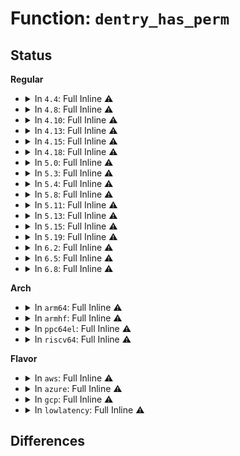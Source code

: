 # Function: <code>dentry_has_perm</code>

## Status
<b>Regular</b>
<ul>
<li>
<details>
<summary>In <code>4.4</code>: Full Inline ⚠️</summary>

**Collision:** Unique Static

**Inline:** Full

**Transformation:** False

**Instances:**

```
In security/selinux/hooks.c (ffffffff81348330)
Location: security/selinux/hooks.c:1657
Inline: True
Inline callers:
  - security/selinux/hooks.c:selinux_inode_readlink
  - security/selinux/hooks.c:selinux_quota_on
  - security/selinux/hooks.c:selinux_inode_getxattr
  - security/selinux/hooks.c:selinux_inode_listxattr
  - security/selinux/hooks.c:selinux_inode_setotherxattr
  - security/selinux/hooks.c:selinux_inode_setattr
  - security/selinux/hooks.c:selinux_inode_setattr
```
</details>
</li>
<li>
<details>
<summary>In <code>4.8</code>: Full Inline ⚠️</summary>

**Collision:** Unique Static

**Inline:** Full

**Transformation:** False

**Instances:**

```
In security/selinux/hooks.c (ffffffff8137da99)
Location: security/selinux/hooks.c:1728
Inline: True
Inline callers:
  - security/selinux/hooks.c:selinux_inode_listxattr
  - security/selinux/hooks.c:selinux_inode_getxattr
  - security/selinux/hooks.c:selinux_inode_setotherxattr
  - security/selinux/hooks.c:selinux_inode_setattr
  - security/selinux/hooks.c:selinux_inode_setattr
  - security/selinux/hooks.c:selinux_inode_readlink
  - security/selinux/hooks.c:selinux_quota_on
```
</details>
</li>
<li>
<details>
<summary>In <code>4.10</code>: Full Inline ⚠️</summary>

**Collision:** Unique Static

**Inline:** Full

**Transformation:** False

**Instances:**

```
In security/selinux/hooks.c (ffffffff81394529)
Location: security/selinux/hooks.c:1736
Inline: True
Inline callers:
  - security/selinux/hooks.c:selinux_inode_listxattr
  - security/selinux/hooks.c:selinux_inode_getxattr
  - security/selinux/hooks.c:selinux_inode_setotherxattr
  - security/selinux/hooks.c:selinux_inode_setattr
  - security/selinux/hooks.c:selinux_inode_setattr
  - security/selinux/hooks.c:selinux_inode_readlink
  - security/selinux/hooks.c:selinux_quota_on
```
</details>
</li>
<li>
<details>
<summary>In <code>4.13</code>: Full Inline ⚠️</summary>

**Collision:** Unique Static

**Inline:** Full

**Transformation:** False

**Instances:**

```
In security/selinux/hooks.c (ffffffff813aa2a9)
Location: security/selinux/hooks.c:1725
Inline: True
Inline callers:
  - security/selinux/hooks.c:selinux_inode_listxattr
  - security/selinux/hooks.c:selinux_inode_getxattr
  - security/selinux/hooks.c:selinux_inode_setotherxattr
  - security/selinux/hooks.c:selinux_inode_setattr
  - security/selinux/hooks.c:selinux_inode_setattr
  - security/selinux/hooks.c:selinux_inode_readlink
  - security/selinux/hooks.c:selinux_quota_on
```
</details>
</li>
<li>
<details>
<summary>In <code>4.15</code>: Full Inline ⚠️</summary>

**Collision:** Unique Static

**Inline:** Full

**Transformation:** False

**Instances:**

```
In security/selinux/hooks.c (ffffffff813d0589)
Location: security/selinux/hooks.c:1729
Inline: True
Inline callers:
  - security/selinux/hooks.c:selinux_inode_listxattr
  - security/selinux/hooks.c:selinux_inode_getxattr
  - security/selinux/hooks.c:selinux_inode_setxattr
  - security/selinux/hooks.c:selinux_inode_setattr
  - security/selinux/hooks.c:selinux_inode_setattr
  - security/selinux/hooks.c:selinux_inode_readlink
  - security/selinux/hooks.c:selinux_quota_on
```
</details>
</li>
<li>
<details>
<summary>In <code>4.18</code>: Full Inline ⚠️</summary>

**Collision:** Unique Static

**Inline:** Full

**Transformation:** False

**Instances:**

```
In security/selinux/hooks.c (ffffffff81402022)
Location: security/selinux/hooks.c:1831
Inline: True
Inline callers:
  - security/selinux/hooks.c:selinux_inode_listxattr
  - security/selinux/hooks.c:selinux_inode_getxattr
  - security/selinux/hooks.c:selinux_inode_setxattr
  - security/selinux/hooks.c:selinux_inode_setattr
  - security/selinux/hooks.c:selinux_inode_setattr
  - security/selinux/hooks.c:selinux_inode_readlink
  - security/selinux/hooks.c:selinux_quota_on
```
</details>
</li>
<li>
<details>
<summary>In <code>5.0</code>: Full Inline ⚠️</summary>

**Collision:** Unique Static

**Inline:** Full

**Transformation:** False

**Instances:**

```
In security/selinux/hooks.c (ffffffff8141e3bf)
Location: security/selinux/hooks.c:1645
Inline: True
Inline callers:
  - security/selinux/hooks.c:selinux_inode_listxattr
  - security/selinux/hooks.c:selinux_inode_getxattr
  - security/selinux/hooks.c:selinux_inode_setxattr
  - security/selinux/hooks.c:selinux_inode_setattr
  - security/selinux/hooks.c:selinux_inode_setattr
  - security/selinux/hooks.c:selinux_inode_readlink
  - security/selinux/hooks.c:selinux_quota_on
```
</details>
</li>
<li>
<details>
<summary>In <code>5.3</code>: Full Inline ⚠️</summary>

**Collision:** Unique Static

**Inline:** Full

**Transformation:** False

**Instances:**

```
In security/selinux/hooks.c (ffffffff8144bda0)
Location: security/selinux/hooks.c:1689
Inline: True
Inline callers:
  - security/selinux/hooks.c:selinux_inode_listxattr
  - security/selinux/hooks.c:selinux_inode_getxattr
  - security/selinux/hooks.c:selinux_inode_setxattr
  - security/selinux/hooks.c:selinux_inode_setattr
  - security/selinux/hooks.c:selinux_inode_setattr
  - security/selinux/hooks.c:selinux_inode_readlink
  - security/selinux/hooks.c:selinux_quota_on
```
</details>
</li>
<li>
<details>
<summary>In <code>5.4</code>: Full Inline ⚠️</summary>

**Collision:** Unique Static

**Inline:** Full

**Transformation:** False

**Instances:**

```
In security/selinux/hooks.c (ffffffff81465a30)
Location: security/selinux/hooks.c:1691
Inline: True
Inline callers:
  - security/selinux/hooks.c:selinux_inode_listxattr
  - security/selinux/hooks.c:selinux_inode_getxattr
  - security/selinux/hooks.c:selinux_inode_setxattr
  - security/selinux/hooks.c:selinux_inode_setattr
  - security/selinux/hooks.c:selinux_inode_setattr
  - security/selinux/hooks.c:selinux_inode_readlink
  - security/selinux/hooks.c:selinux_quota_on
```
</details>
</li>
<li>
<details>
<summary>In <code>5.8</code>: Full Inline ⚠️</summary>

**Collision:** Unique Static

**Inline:** Full

**Transformation:** False

**Instances:**

```
In security/selinux/hooks.c (ffffffff814b8c76)
Location: security/selinux/hooks.c:1644
Inline: True
Inline callers:
  - security/selinux/hooks.c:selinux_inode_listxattr
  - security/selinux/hooks.c:selinux_inode_getxattr
  - security/selinux/hooks.c:selinux_inode_setxattr
  - security/selinux/hooks.c:selinux_inode_setattr
  - security/selinux/hooks.c:selinux_inode_setattr
  - security/selinux/hooks.c:selinux_inode_readlink
  - security/selinux/hooks.c:selinux_quota_on
```
</details>
</li>
<li>
<details>
<summary>In <code>5.11</code>: Full Inline ⚠️</summary>

**Collision:** Unique Static

**Inline:** Full

**Transformation:** False

**Instances:**

```
In security/selinux/hooks.c (ffffffff814d6976)
Location: security/selinux/hooks.c:1653
Inline: True
Inline callers:
  - security/selinux/hooks.c:selinux_inode_listxattr
  - security/selinux/hooks.c:selinux_inode_getxattr
  - security/selinux/hooks.c:selinux_inode_setxattr
  - security/selinux/hooks.c:selinux_inode_setattr
  - security/selinux/hooks.c:selinux_inode_setattr
  - security/selinux/hooks.c:selinux_inode_readlink
  - security/selinux/hooks.c:selinux_quota_on
```
</details>
</li>
<li>
<details>
<summary>In <code>5.13</code>: Full Inline ⚠️</summary>

**Collision:** Unique Static

**Inline:** Full

**Transformation:** False

**Instances:**

```
In security/selinux/hooks.c (ffffffff814dda16)
Location: security/selinux/hooks.c:1712
Inline: True
Inline callers:
  - security/selinux/hooks.c:selinux_inode_listxattr
  - security/selinux/hooks.c:selinux_inode_getxattr
  - security/selinux/hooks.c:selinux_inode_setxattr
  - security/selinux/hooks.c:selinux_inode_setattr
  - security/selinux/hooks.c:selinux_inode_setattr
  - security/selinux/hooks.c:selinux_inode_readlink
  - security/selinux/hooks.c:selinux_quota_on
```
</details>
</li>
<li>
<details>
<summary>In <code>5.15</code>: Full Inline ⚠️</summary>

**Collision:** Unique Static

**Inline:** Full

**Transformation:** False

**Instances:**

```
In security/selinux/hooks.c (ffffffff81536f18)
Location: security/selinux/hooks.c:1704
Inline: True
Inline callers:
  - security/selinux/hooks.c:selinux_inode_listxattr
  - security/selinux/hooks.c:selinux_inode_getxattr
  - security/selinux/hooks.c:selinux_inode_setxattr
  - security/selinux/hooks.c:selinux_inode_setattr
  - security/selinux/hooks.c:selinux_inode_setattr
  - security/selinux/hooks.c:selinux_inode_readlink
  - security/selinux/hooks.c:selinux_quota_on
```
</details>
</li>
<li>
<details>
<summary>In <code>5.19</code>: Full Inline ⚠️</summary>

**Collision:** Unique Static

**Inline:** Full

**Transformation:** False

**Instances:**

```
In security/selinux/hooks.c (ffffffff815cd2e8)
Location: security/selinux/hooks.c:1642
Inline: True
Inline callers:
  - security/selinux/hooks.c:selinux_inode_listxattr
  - security/selinux/hooks.c:selinux_inode_getxattr
  - security/selinux/hooks.c:selinux_inode_setxattr
  - security/selinux/hooks.c:selinux_inode_setattr
  - security/selinux/hooks.c:selinux_inode_setattr
  - security/selinux/hooks.c:selinux_inode_readlink
  - security/selinux/hooks.c:selinux_quota_on
```
</details>
</li>
<li>
<details>
<summary>In <code>6.2</code>: Full Inline ⚠️</summary>

**Collision:** Unique Static

**Inline:** Full

**Transformation:** False

**Instances:**

```
In security/selinux/hooks.c (ffffffff8167a9f8)
Location: security/selinux/hooks.c:1641
Inline: True
Inline callers:
  - security/selinux/hooks.c:selinux_inode_listxattr
  - security/selinux/hooks.c:selinux_inode_getxattr
  - security/selinux/hooks.c:selinux_inode_remove_acl
  - security/selinux/hooks.c:selinux_inode_get_acl
  - security/selinux/hooks.c:selinux_inode_set_acl
  - security/selinux/hooks.c:selinux_inode_setxattr
  - security/selinux/hooks.c:selinux_inode_setattr
  - security/selinux/hooks.c:selinux_inode_setattr
  - security/selinux/hooks.c:selinux_inode_readlink
  - security/selinux/hooks.c:selinux_quota_on
```
</details>
</li>
<li>
<details>
<summary>In <code>6.5</code>: Full Inline ⚠️</summary>

**Collision:** Unique Static

**Inline:** Full

**Transformation:** False

**Instances:**

```
In security/selinux/hooks.c (ffffffff816b2628)
Location: security/selinux/hooks.c:1652
Inline: True
Inline callers:
  - security/selinux/hooks.c:selinux_inode_listxattr
  - security/selinux/hooks.c:selinux_inode_getxattr
  - security/selinux/hooks.c:selinux_inode_remove_acl
  - security/selinux/hooks.c:selinux_inode_get_acl
  - security/selinux/hooks.c:selinux_inode_set_acl
  - security/selinux/hooks.c:selinux_inode_setxattr
  - security/selinux/hooks.c:selinux_inode_setattr
  - security/selinux/hooks.c:selinux_inode_setattr
  - security/selinux/hooks.c:selinux_inode_readlink
  - security/selinux/hooks.c:selinux_quota_on
```
</details>
</li>
<li>
<details>
<summary>In <code>6.8</code>: Full Inline ⚠️</summary>

**Collision:** Unique Static

**Inline:** Full

**Transformation:** False

**Instances:**

```
In security/selinux/hooks.c (ffffffff816efc68)
Location: security/selinux/hooks.c:1692
Inline: True
Inline callers:
  - security/selinux/hooks.c:selinux_inode_listxattr
  - security/selinux/hooks.c:selinux_inode_getxattr
  - security/selinux/hooks.c:selinux_inode_remove_acl
  - security/selinux/hooks.c:selinux_inode_get_acl
  - security/selinux/hooks.c:selinux_inode_set_acl
  - security/selinux/hooks.c:selinux_inode_setxattr
  - security/selinux/hooks.c:selinux_inode_setattr
  - security/selinux/hooks.c:selinux_inode_setattr
  - security/selinux/hooks.c:selinux_inode_readlink
  - security/selinux/hooks.c:selinux_quota_on
```
</details>
</li>
</ul>
<b>Arch</b>
<ul>
<li>
<details>
<summary>In <code>arm64</code>: Full Inline ⚠️</summary>

**Collision:** Unique Static

**Inline:** Full

**Transformation:** False

**Instances:**

```
In security/selinux/hooks.c (ffff800010553c8c)
Location: security/selinux/hooks.c:1691
Inline: True
Inline callers:
  - security/selinux/hooks.c:selinux_inode_listxattr
  - security/selinux/hooks.c:selinux_inode_getxattr
  - security/selinux/hooks.c:selinux_inode_setxattr
  - security/selinux/hooks.c:selinux_inode_setattr
  - security/selinux/hooks.c:selinux_inode_setattr
  - security/selinux/hooks.c:selinux_inode_readlink
  - security/selinux/hooks.c:selinux_quota_on
```
</details>
</li>
<li>
<details>
<summary>In <code>armhf</code>: Full Inline ⚠️</summary>

**Collision:** Unique Static

**Inline:** Full

**Transformation:** False

**Instances:**

```
In security/selinux/hooks.c (c0707b3c)
Location: security/selinux/hooks.c:1691
Inline: True
Inline callers:
  - security/selinux/hooks.c:selinux_inode_listxattr
  - security/selinux/hooks.c:selinux_inode_getxattr
  - security/selinux/hooks.c:selinux_inode_setxattr
  - security/selinux/hooks.c:selinux_inode_setattr
  - security/selinux/hooks.c:selinux_inode_setattr
  - security/selinux/hooks.c:selinux_inode_readlink
  - security/selinux/hooks.c:selinux_quota_on
```
</details>
</li>
<li>
<details>
<summary>In <code>ppc64el</code>: Full Inline ⚠️</summary>

**Collision:** Unique Static

**Inline:** Full

**Transformation:** False

**Instances:**

```
In security/selinux/hooks.c (c0000000006ae4f8)
Location: security/selinux/hooks.c:1691
Inline: True
Inline callers:
  - security/selinux/hooks.c:selinux_inode_listxattr
  - security/selinux/hooks.c:selinux_inode_getxattr
  - security/selinux/hooks.c:selinux_inode_setxattr
  - security/selinux/hooks.c:selinux_inode_setattr
  - security/selinux/hooks.c:selinux_inode_setattr
  - security/selinux/hooks.c:selinux_inode_readlink
  - security/selinux/hooks.c:selinux_quota_on
```
</details>
</li>
<li>
<details>
<summary>In <code>riscv64</code>: Full Inline ⚠️</summary>

**Collision:** Unique Static

**Inline:** Full

**Transformation:** False

**Instances:**

```
In security/selinux/hooks.c (ffffffe0003ac676)
Location: security/selinux/hooks.c:1691
Inline: True
Inline callers:
  - security/selinux/hooks.c:selinux_inode_listxattr
  - security/selinux/hooks.c:selinux_inode_getxattr
  - security/selinux/hooks.c:selinux_inode_setxattr
  - security/selinux/hooks.c:selinux_inode_setattr
  - security/selinux/hooks.c:selinux_inode_setattr
  - security/selinux/hooks.c:selinux_inode_readlink
  - security/selinux/hooks.c:selinux_quota_on
```
</details>
</li>
</ul>
<b>Flavor</b>
<ul>
<li>
<details>
<summary>In <code>aws</code>: Full Inline ⚠️</summary>

**Collision:** Unique Static

**Inline:** Full

**Transformation:** False

**Instances:**

```
In security/selinux/hooks.c (ffffffff8145e010)
Location: security/selinux/hooks.c:1691
Inline: True
Inline callers:
  - security/selinux/hooks.c:selinux_inode_listxattr
  - security/selinux/hooks.c:selinux_inode_getxattr
  - security/selinux/hooks.c:selinux_inode_setxattr
  - security/selinux/hooks.c:selinux_inode_setattr
  - security/selinux/hooks.c:selinux_inode_setattr
  - security/selinux/hooks.c:selinux_inode_readlink
  - security/selinux/hooks.c:selinux_quota_on
```
</details>
</li>
<li>
<details>
<summary>In <code>azure</code>: Full Inline ⚠️</summary>

**Collision:** Unique Static

**Inline:** Full

**Transformation:** False

**Instances:**

```
In security/selinux/hooks.c (ffffffff8144ea40)
Location: security/selinux/hooks.c:1691
Inline: True
Inline callers:
  - security/selinux/hooks.c:selinux_inode_listxattr
  - security/selinux/hooks.c:selinux_inode_getxattr
  - security/selinux/hooks.c:selinux_inode_setxattr
  - security/selinux/hooks.c:selinux_inode_setattr
  - security/selinux/hooks.c:selinux_inode_setattr
  - security/selinux/hooks.c:selinux_inode_readlink
  - security/selinux/hooks.c:selinux_quota_on
```
</details>
</li>
<li>
<details>
<summary>In <code>gcp</code>: Full Inline ⚠️</summary>

**Collision:** Unique Static

**Inline:** Full

**Transformation:** False

**Instances:**

```
In security/selinux/hooks.c (ffffffff8145a0b0)
Location: security/selinux/hooks.c:1691
Inline: True
Inline callers:
  - security/selinux/hooks.c:selinux_inode_listxattr
  - security/selinux/hooks.c:selinux_inode_getxattr
  - security/selinux/hooks.c:selinux_inode_setxattr
  - security/selinux/hooks.c:selinux_inode_setattr
  - security/selinux/hooks.c:selinux_inode_setattr
  - security/selinux/hooks.c:selinux_inode_readlink
  - security/selinux/hooks.c:selinux_quota_on
```
</details>
</li>
<li>
<details>
<summary>In <code>lowlatency</code>: Full Inline ⚠️</summary>

**Collision:** Unique Static

**Inline:** Full

**Transformation:** False

**Instances:**

```
In security/selinux/hooks.c (ffffffff81470510)
Location: security/selinux/hooks.c:1691
Inline: True
Inline callers:
  - security/selinux/hooks.c:selinux_inode_listxattr
  - security/selinux/hooks.c:selinux_inode_getxattr
  - security/selinux/hooks.c:selinux_inode_setxattr
  - security/selinux/hooks.c:selinux_inode_setattr
  - security/selinux/hooks.c:selinux_inode_setattr
  - security/selinux/hooks.c:selinux_inode_readlink
  - security/selinux/hooks.c:selinux_quota_on
```
</details>
</li>
</ul>

## Differences
